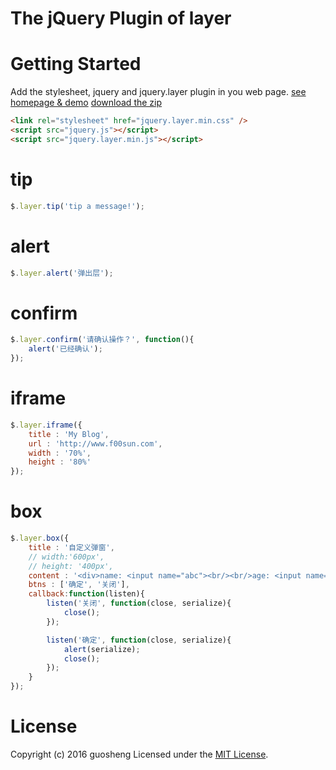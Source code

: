 # The jQuery Plugin of layer


# Getting Started
Add the stylesheet, jquery and jquery.layer plugin in you web page. [see homepage & demo](http://kyo4311.github.io/jquery.layer/) [download the zip](http://kyo4311.github.io/jquery.layer/jquery.layer.rar)
```html
<link rel="stylesheet" href="jquery.layer.min.css" />
<script src="jquery.js"></script>
<script src="jquery.layer.min.js"></script>
```

# tip
```js
$.layer.tip('tip a message!');
```

# alert
```js
$.layer.alert('弹出层');
```

# confirm
```js
$.layer.confirm('请确认操作？', function(){
    alert('已经确认');
});
```
# iframe
```js
$.layer.iframe({
    title : 'My Blog',
    url : 'http://www.f00sun.com',
    width : '70%',
    height : '80%'
});
```

# box
```js
$.layer.box({
    title : '自定义弹窗',
    // width:'600px',
    // height: '400px',
    content : '<div>name: <input name="abc"><br/><br/>age: <input name="age"></div>',
    btns : ['确定', '关闭'],
    callback:function(listen){
        listen('关闭', function(close, serialize){
            close();
        });

        listen('确定', function(close, serialize){
            alert(serialize);
            close();
        });
    }
});
```


# License
Copyright (c) 2016 guosheng 
Licensed under the [MIT License](https://github.com/umdjs/umd/blob/master/LICENSE.md).
